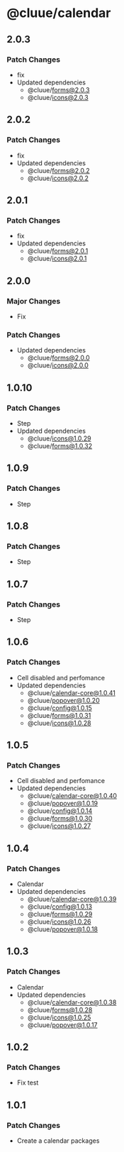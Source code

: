 # @cluue/calendar

## 2.0.3

### Patch Changes

-   fix
-   Updated dependencies
    -   @cluue/forms@2.0.3
    -   @cluue/icons@2.0.3

## 2.0.2

### Patch Changes

-   fix
-   Updated dependencies
    -   @cluue/forms@2.0.2
    -   @cluue/icons@2.0.2

## 2.0.1

### Patch Changes

-   fix
-   Updated dependencies
    -   @cluue/forms@2.0.1
    -   @cluue/icons@2.0.1

## 2.0.0

### Major Changes

-   Fix

### Patch Changes

-   Updated dependencies
    -   @cluue/forms@2.0.0
    -   @cluue/icons@2.0.0

## 1.0.10

### Patch Changes

-   Step
-   Updated dependencies
    -   @cluue/icons@1.0.29
    -   @cluue/forms@1.0.32

## 1.0.9

### Patch Changes

-   Step

## 1.0.8

### Patch Changes

-   Step

## 1.0.7

### Patch Changes

-   Step

## 1.0.6

### Patch Changes

-   Cell disabled and perfomance
-   Updated dependencies
    -   @cluue/calendar-core@1.0.41
    -   @cluue/popover@1.0.20
    -   @cluue/config@1.0.15
    -   @cluue/forms@1.0.31
    -   @cluue/icons@1.0.28

## 1.0.5

### Patch Changes

-   Cell disabled and perfomance
-   Updated dependencies
    -   @cluue/calendar-core@1.0.40
    -   @cluue/popover@1.0.19
    -   @cluue/config@1.0.14
    -   @cluue/forms@1.0.30
    -   @cluue/icons@1.0.27

## 1.0.4

### Patch Changes

-   Calendar
-   Updated dependencies
    -   @cluue/calendar-core@1.0.39
    -   @cluue/config@1.0.13
    -   @cluue/forms@1.0.29
    -   @cluue/icons@1.0.26
    -   @cluue/popover@1.0.18

## 1.0.3

### Patch Changes

-   Calendar
-   Updated dependencies
    -   @cluue/calendar-core@1.0.38
    -   @cluue/forms@1.0.28
    -   @cluue/icons@1.0.25
    -   @cluue/popover@1.0.17

## 1.0.2

### Patch Changes

-   Fix test

## 1.0.1

### Patch Changes

-   Create a calendar packages

